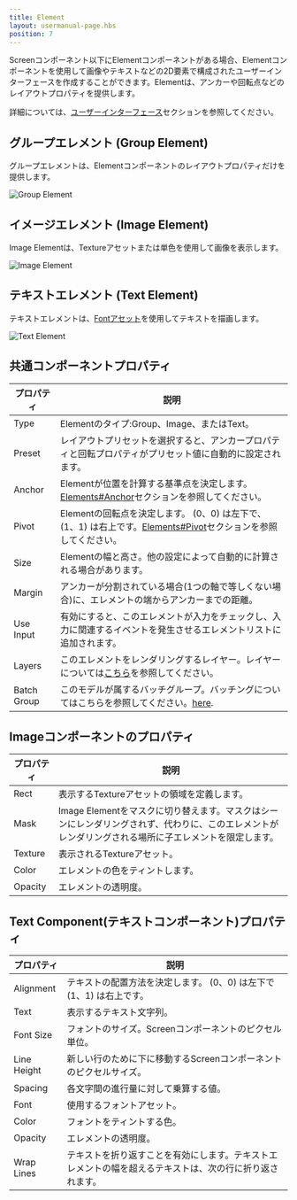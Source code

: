 ```yaml
---
title: Element
layout: usermanual-page.hbs
position: 7
---
```


Screenコンポーネント以下にElementコンポーネントがある場合、Elementコンポーネントを使用して画像やテキストなどの2D要素で構成されたユーザーインターフェースを作成することができます。Elementは、アンカーや回転点などのレイアウトプロパティを提供します。

詳細については、[ユーザーインターフェース][1]セクションを参照してください。

## グループエレメント (Group Element)

グループエレメントは、Elementコンポーネントのレイアウトプロパティだけを提供します。

![Group Element][2]

## イメージエレメント (Image Element)

Image Elementは、Textureアセットまたは単色を使用して画像を表示します。

![Image Element][3]

## テキストエレメント (Text Element)

テキストエレメントは、[Fontアセット][4]を使用してテキストを描画します。

![Text Element][5]

## 共通コンポーネントプロパティ

| プロパティ    | 説明 |
|-------------|-------------|
| Type        | Elementのタイプ:Group、Image、またはText。 |
| Preset      | レイアウトプリセットを選択すると、アンカープロパティと回転プロパティがプリセット値に自動的に設定されます。 |
| Anchor      | Elementが位置を計算する基準点を決定します。[Elements#Anchor][6]セクションを参照してください。 |
| Pivot       | Elementの回転点を決定します。 (0、0) は左下で、 (1、1) は右上です。[Elements#Pivot][7]セクションを参照してください。 |
| Size        | Elementの幅と高さ。他の設定によって自動的に計算される場合があります。 |
| Margin      | アンカーが分割されている場合(1つの軸で等しくない場合)に、エレメントの端からアンカーまでの距離。 |
| Use Input   | 有効にすると、このエレメントが入力をチェックし、入力に関連するイベントを発生させるエレメントリストに追加されます。 |
| Layers      | このエレメントをレンダリングするレイヤー。レイヤーについては[こちら][8]を参照してください。 |
| Batch Group | このモデルが属するバッチグループ。バッチングについてはこちらを参照してください。[here][9]. |

## Imageコンポーネントのプロパティ

| プロパティ | 説明 |
|----------|-------------|
| Rect     | 表示するTextureアセットの領域を定義します。 |
| Mask     | Image Elementをマスクに切り替えます。マスクはシーンにレンダリングされず、代わりに、このエレメントがレンダリングされる場所に子エレメントを限定します。 |
| Texture  | 表示されるTextureアセット。 |
| Color    | エレメントの色をティントします。 |
| Opacity  | エレメントの透明度。 |

## Text Component(テキストコンポーネント)プロパティ

| プロパティ    | 説明 |
|-------------|-------------|
| Alignment   | テキストの配置方法を決定します。 (0、0) は左下で (1、1) は右上です。 |
| Text        | 表示するテキスト文字列。 |
| Font Size   | フォントのサイズ。Screenコンポーネントのピクセル単位。 |
| Line Height | 新しい行のために下に移動するScreenコンポーネントのピクセルサイズ。 |
| Spacing     | 各文字間の進行量に対して乗算する値。 |
| Font        | 使用するフォントアセット。 |
| Color       | フォントをティントする色。 |
| Opacity     | エレメントの透明度。 |
| Wrap Lines  | テキストを折り返すことを有効にします。テキストエレメントの幅を超えるテキストは、次の行に折り返されます。 |

[1]: /user-manual/user-interface
[2]: /images/user-manual/scenes/components/component-element-group.png
[3]: /images/user-manual/scenes/components/component-element-image.png
[4]: /user-manual/assets/fonts/
[5]: /images/user-manual/scenes/components/component-element-text.png
[6]: /user-manual/user-interface/elements/#anchor
[7]: /user-manual/user-interface/elements/#pivot
[8]: /user-manual/graphics/layers
[9]: /user-manual/optimization/batching
